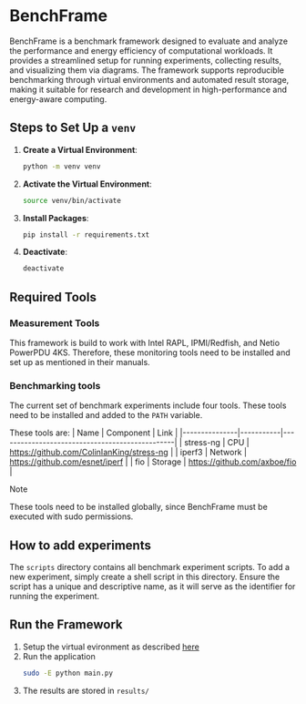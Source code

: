 # BenchFrame
BenchFrame is a benchmark framework designed to evaluate and analyze the performance and energy efficiency of computational workloads. It provides a streamlined setup for running experiments, collecting results, and visualizing them via diagrams. The framework supports reproducible benchmarking through virtual environments and automated result storage, making it suitable for research and development in high-performance and energy-aware computing.


## Steps to Set Up a `venv`

1. **Create a Virtual Environment**:
    ```bash
    python -m venv venv
    ```

2. **Activate the Virtual Environment**:
    ```bash
    source venv/bin/activate
    ```

3. **Install Packages**:
    ```bash
    pip install -r requirements.txt
    ``````

4. **Deactivate**:
    ```bash
    deactivate
    ```

## Required Tools
### Measurement Tools
This framework is build to work with Intel RAPL, IPMI/Redfish, and Netio PowerPDU 4KS. 
Therefore, these monitoring tools need to be installed and set up as mentioned in their manuals.

### Benchmarking tools
The current set of benchmark experiments include four tools. These tools need to be installed and added to the `PATH` variable.

These tools are:
| Name          | Component | Link                                           |
|---------------|-----------|------------------------------------------------|
| stress-ng     | CPU       | https://github.com/ColinIanKing/stress-ng      |
| iperf3        | Network   | https://github.com/esnet/iperf                 |
| fio           | Storage   | https://github.com/axboe/fio                   |

> [!NOTE]  
> These tools need to be installed globally, since BenchFrame must be executed with sudo permissions.

## How to add experiments
The `scripts` directory contains all benchmark experiment scripts. To add a new experiment, simply create a shell script in this directory. Ensure the script has a unique and descriptive name, as it will serve as the identifier for running the experiment.

## Run the Framework
1. Setup the virtual evironment as described [here](#steps-to-set-up-a-venv)
2. Run the application
    ```bash
    sudo -E python main.py
    ```
3. The results are stored in `results/`